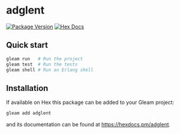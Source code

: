 # adglent

[![Package Version](https://img.shields.io/hexpm/v/adglent)](https://hex.pm/packages/adglent)
[![Hex Docs](https://img.shields.io/badge/hex-docs-ffaff3)](https://hexdocs.pm/adglent/)

## Quick start

```sh
gleam run   # Run the project
gleam test  # Run the tests
gleam shell # Run an Erlang shell
```

## Installation

If available on Hex this package can be added to your Gleam project:

```sh
gleam add adglent
```

and its documentation can be found at <https://hexdocs.pm/adglent>.
